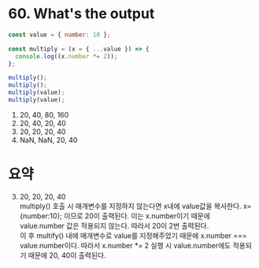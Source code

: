# 60. What's the output

```javascript
const value = { number: 10 };

const multiply = (x = { ...value }) => {
  console.log((x.number *= 2));
};

multiply();
multiply();
multiply(value);
multiply(value);
```

1. 20, 40, 80, 160
2. 20, 40, 20, 40
3. 20, 20, 20, 40
4. NaN, NaN, 20, 40

# 요약

3. 20, 20, 20, 40<br>
   multiply() 호출 시 매개변수를 지정하지 않는다면 x내에 value값을 복사한다. x={number:10}; 이므로 20이 출력된다. 이는 x.number이기 때문에 value.number 값은 적용되지 않는다. 따라서 20이 2번 출력된다.<br>
   이 후 multify() 내에 매개변수로 value를 지정해주었기 때문에 x.number === value.number이다. 따라서 x.number \*= 2 실행 시 value.number에도 적용되기 때문에 20, 40이 출력된다.
